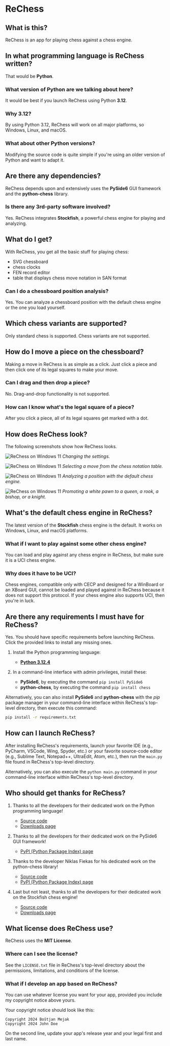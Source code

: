 # ReChess

## What is this?

ReChess is an app for playing chess against a chess engine.

## In what programming language is ReChess written?

That would be **Python**.

### What version of Python are we talking about here?

It would be best if you launch ReChess using Python **3.12**.

### Why 3.12?

By using Python 3.12, ReChess will work on all major platforms, so
Windows, Linux, and macOS.

### What about other Python versions?

Modifying the source code is quite simple if you're using an older
version of Python and want to adapt it.

## Are there any dependencies?

ReChess depends upon and extensively uses the **PySide6** GUI framework
and the **python-chess** library.

### Is there any 3rd-party software involved?

Yes. ReChess integrates **Stockfish**, a powerful chess engine for
playing and analyzing.

## What do I get?

With ReChess, you get all the basic stuff for playing chess:

- SVG chessboard
- chess clocks
- FEN record editor
- table that displays chess move notation in SAN format

### Can I do a chessboard position analysis?

Yes. You can analyze a chessboard position with the default chess engine
or the one you load yourself.

## Which chess variants are supported?

Only standard chess is supported. Chess variants are not supported.

## How do I move a piece on the chessboard?

Making a move in ReChess is as simple as a click. Just click a piece and
then click one of its legal squares to make your move.

### Can I drag and then drop a piece?

No. Drag-and-drop functionality is not supported.

### How can I know what's the legal square of a piece?

After you click a piece, all of its legal squares get marked with a dot.

## How does ReChess look?

The following screenshots show how ReChess looks.

![ReChess on Windows 11](link "ReChess on Windows 11")
*Changing the settings.*

![ReChess on Windows 11](link "ReChess on Windows 11")
*Selecting a move from the chess notation table.*

![ReChess on Windows 11](link "ReChess on Windows 11")
*Analyzing a position with the default chess engine.*

![ReChess on Windows 11](link "ReChess on Windows 11")
*Promoting a white pawn to a queen, a rook, a bishop, or a knight.*

## What's the default chess engine in ReChess?

The latest version of the **Stockfish** chess engine is the default. It
works on Windows, Linux, and macOS platforms.

### What if I want to play against some other chess engine?

You can load and play against any chess engine in ReChess, but make sure
it is a UCI chess engine.

### Why does it have to be UCI?

Chess engines, compatible only with CECP and designed for a WinBoard or
an XBoard GUI, cannot be loaded and played against in ReChess because it
does not support this protocol. If your chess engine also supports UCI,
then you're in luck.

## Are there any requirements I must have for ReChess?

Yes. You should have specific requirements before launching ReChess.
Click the provided links to install any missing ones.

1. Install the Python programming language:

    - [**Python 3.12.4**](https://www.python.org/ftp/python/3.12.4/python-3.12.4-amd64.exe)

2. In a command-line interface with admin privileges, install these:

    - **PySide6**, by executing the command `pip install PySide6`
    - **python-chess**, by executing the command `pip install chess`

Alternatively, you can also install **PySide6** and **python-chess**
with the *pip* package manager in your command-line interface within
ReChess's top-level directory, then execute this command:

```bash
pip install -r requirements.txt
```

## How can I launch ReChess?

After installing ReChess's requirements, launch your favorite IDE (e.g.,
PyCharm, VSCode, Wing, Spyder, etc.) or your favorite source-code editor
(e.g., Sublime Text, Notepad++, UltraEdit, Atom, etc.), then run the
`main.py` file found in ReChess's top-level directory.

Alternatively, you can also execute the `python main.py` command in your
command-line interface within ReChess's top-level directory.

## Who should get thanks for ReChess?

1. Thanks to all the developers for their dedicated work on the Python
programming language!

    - [Source code](https://github.com/python/cpython)
    - [Downloads page](https://www.python.org/downloads)

2. Thanks to all the developers for their dedicated work on the PySide6
GUI framework!

    - [PyPI (Python Package Index) page](https://pypi.org/project/PySide6)

3. Thanks to the developer Niklas Fiekas for his dedicated work on the
python-chess library!

    - [Source code](https://github.com/niklasf/python-chess)
    - [PyPI (Python Package Index) page](https://pypi.org/project/chess)

4. Last but not least, thanks to all the developers for their dedicated
work on the Stockfish chess engine!

    - [Source code](https://github.com/official-stockfish/Stockfish)
    - [Downloads page](https://stockfishchess.org/download)

## What license does ReChess use?

ReChess uses the **MIT License**.

### Where can I see the license?

See the `LICENSE.txt` file in ReChess's top-level directory about the
permissions, limitations, and conditions of the license.

### What if I develop an app based on ReChess?

You can use whatever license you want for your app, provided you include
my copyright notice above yours.

Your copyright notice should look like this:

```
Copyright 2024 Boštjan Mejak
Copyright 2024 John Doe
```

On the second line, update your app's release year and your legal first
and last name.
